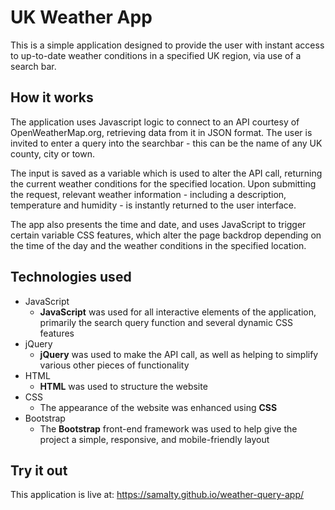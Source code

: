 # UK Weather App

This is a simple application designed to provide the user with instant access to up-to-date 
weather conditions in a specified UK region, via use of a search bar.

## How it works

The application uses Javascript logic to connect to an API courtesy of OpenWeatherMap.org, 
retrieving data from it in JSON format. The user is invited to enter a query into the 
searchbar - this can be the name of any UK county, city or town. 

The input is saved as a variable which is used to alter the API call, returning the current 
weather conditions for the specified location. Upon submitting the request, relevant weather 
information - including a description, temperature and humidity - is instantly returned to 
the user interface.

The app also presents the time and date, and uses JavaScript to trigger certain variable CSS 
features, which alter the page backdrop depending on the time of the day and the weather 
conditions in the specified location.

## Technologies used

- JavaScript
	- **JavaScript** was used for all interactive elements of the application, primarily the 
	search query function and several dynamic CSS features
- jQuery
	- **jQuery** was used to make the API call, as well as helping to simplify various other pieces of functionality 
- HTML
    - **HTML** was used to structure the website
- CSS
    - The appearance of the website was enhanced using **CSS**
- Bootstrap
	- The **Bootstrap** front-end framework was used to help give the project a simple, responsive, and mobile-friendly layout

## Try it out

This application is live at: https://samalty.github.io/weather-query-app/
